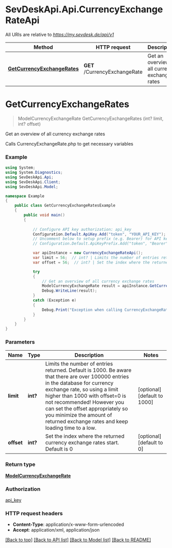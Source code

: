 # SevDeskApi.Api.CurrencyExchangeRateApi

All URIs are relative to *https://my.sevdesk.de/api/v1*

Method | HTTP request | Description
------------- | ------------- | -------------
[**GetCurrencyExchangeRates**](CurrencyExchangeRateApi.md#getcurrencyexchangerates) | **GET** /CurrencyExchangeRate | Get an overview of all currency exchange rates


<a name="getcurrencyexchangerates"></a>
# **GetCurrencyExchangeRates**
> ModelCurrencyExchangeRate GetCurrencyExchangeRates (int? limit, int? offset)

Get an overview of all currency exchange rates

Calls CurrencyExchangeRate.php to get necessary variables

### Example
```csharp
using System;
using System.Diagnostics;
using SevDeskApi.Api;
using SevDeskApi.Client;
using SevDeskApi.Model;

namespace Example
{
    public class GetCurrencyExchangeRatesExample
    {
        public void main()
        {
            
            // Configure API key authorization: api_key
            Configuration.Default.ApiKey.Add("token", "YOUR_API_KEY");
            // Uncomment below to setup prefix (e.g. Bearer) for API key, if needed
            // Configuration.Default.ApiKeyPrefix.Add("token", "Bearer");

            var apiInstance = new CurrencyExchangeRateApi();
            var limit = 56;  // int? | Limits the number of entries returned. Default is 1000.    Be aware that there are over 100000 entries in the database for currency exchange rate, so using a limit higher than 1000 with offset=0 is not recommended!    However you can set the offset appropriately so you minimize the amount of returned exchange rates and keep loading time to a low. (optional)  (default to 1000)
            var offset = 56;  // int? | Set the index where the returned currency exchange rates start. Default is 0 (optional)  (default to 0)

            try
            {
                // Get an overview of all currency exchange rates
                ModelCurrencyExchangeRate result = apiInstance.GetCurrencyExchangeRates(limit, offset);
                Debug.WriteLine(result);
            }
            catch (Exception e)
            {
                Debug.Print("Exception when calling CurrencyExchangeRateApi.GetCurrencyExchangeRates: " + e.Message );
            }
        }
    }
}
```

### Parameters

Name | Type | Description  | Notes
------------- | ------------- | ------------- | -------------
 **limit** | **int?**| Limits the number of entries returned. Default is 1000.    Be aware that there are over 100000 entries in the database for currency exchange rate, so using a limit higher than 1000 with offset&#x3D;0 is not recommended!    However you can set the offset appropriately so you minimize the amount of returned exchange rates and keep loading time to a low. | [optional] [default to 1000]
 **offset** | **int?**| Set the index where the returned currency exchange rates start. Default is 0 | [optional] [default to 0]

### Return type

[**ModelCurrencyExchangeRate**](ModelCurrencyExchangeRate.md)

### Authorization

[api_key](../README.md#api_key)

### HTTP request headers

 - **Content-Type**: application/x-www-form-urlencoded
 - **Accept**: application/xml, application/json

[[Back to top]](#) [[Back to API list]](../README.md#documentation-for-api-endpoints) [[Back to Model list]](../README.md#documentation-for-models) [[Back to README]](../README.md)

